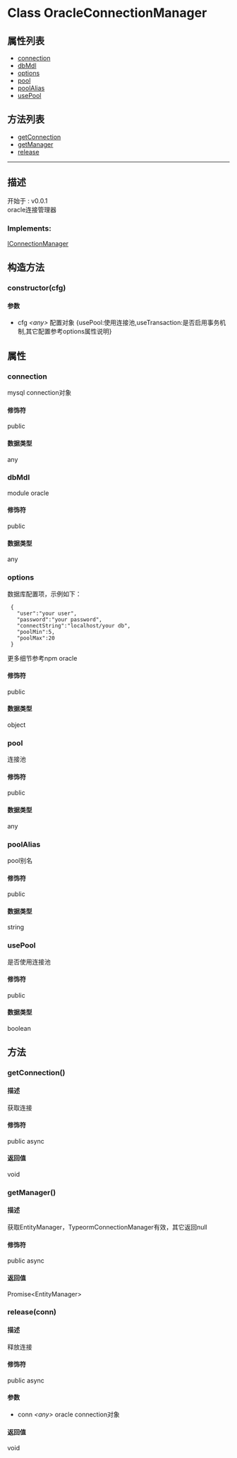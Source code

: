 # Class OracleConnectionManager
## 属性列表
+ [connection](#PROP_connection)
+ [dbMdl](#PROP_dbMdl)
+ [options](#PROP_options)
+ [pool](#PROP_pool)
+ [poolAlias](#PROP_poolAlias)
+ [usePool](#PROP_usePool)
  
## 方法列表
+ [getConnection](#METHOD_getConnection)
+ [getManager](#METHOD_getManager)
+ [release](#METHOD_release)
  
---
## 描述
<font class="since">开始于 : v0.0.1</font>  
oracle连接管理器  
### Implements:
<font class='datatype'>[IConnectionManager](IConnectionManager)</font>  
## 构造方法
### <a id="METHOD_constructor">constructor(cfg)</a>
#### 参数
+ cfg *&lt;any&gt;* 配置对象 {usePool:使用连接池,useTransaction:是否启用事务机制,其它配置参考options属性说明}
  
## 属性
### <a id="PROP_connection">connection</a>
mysql connection对象  
#### 修饰符
<font class="modifier">public</font>  
#### 数据类型
<font class='datatype'>any</font>  
### <a id="PROP_dbMdl">dbMdl</a>
module oracle  
#### 修饰符
<font class="modifier">public</font>  
#### 数据类型
<font class='datatype'>any</font>  
### <a id="PROP_options">options</a>
数据库配置项，示例如下：  
```  
 {  
   "user":"your user",  
   "password":"your password",  
   "connectString":"localhost/your db",  
   "poolMin":5,  
   "poolMax":20  
 }  
```  
更多细节参考npm oracle  
#### 修饰符
<font class="modifier">public</font>  
#### 数据类型
<font class='datatype'>object</font>  
### <a id="PROP_pool">pool</a>
连接池  
#### 修饰符
<font class="modifier">public</font>  
#### 数据类型
<font class='datatype'>any</font>  
### <a id="PROP_poolAlias">poolAlias</a>
pool别名  
#### 修饰符
<font class="modifier">public</font>  
#### 数据类型
<font class='datatype'>string</font>  
### <a id="PROP_usePool">usePool</a>
是否使用连接池  
#### 修饰符
<font class="modifier">public</font>  
#### 数据类型
<font class='datatype'>boolean</font>  
## 方法
### <a id="METHOD_getConnection">getConnection()</a>
#### 描述
获取连接  
#### 修饰符
<font class="modifier">public  async</font>  
#### 返回值
void  
### <a id="METHOD_getManager">getManager()</a>
#### 描述
获取EntityManager，TypeormConnectionManager有效，其它返回null  
#### 修饰符
<font class="modifier">public  async</font>  
#### 返回值
<font class='datatype'>Promise&lt;EntityManager&gt;</font>  
### <a id="METHOD_release">release(conn)</a>
#### 描述
释放连接  
#### 修饰符
<font class="modifier">public  async</font>  
#### 参数
+ conn *&lt;<font class='datatype'>any</font>&gt;* oracle connection对象
  
#### 返回值
void  
